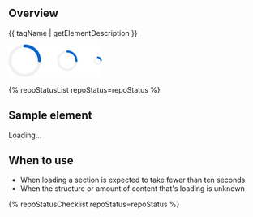 ## Overview

{{ tagName | getElementDescription }}

<uxdot-example width-adjustment="184px">
  <img src="./spinner-sample.png"
        alt="Example of a spinner"
        width="184"
        height="64">
</uxdot-example>

{% repoStatusList repoStatus=repoStatus %}


## Sample element

<rh-spinner>Loading...</rh-spinner>

## When to use

  - When loading a section is expected to take fewer than ten seconds
  - When the structure or amount of content that's loading is unknown


{% repoStatusChecklist repoStatus=repoStatus %}
